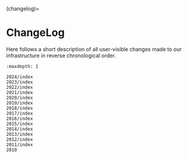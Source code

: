 (changelog)=

# ChangeLog

Here follows a short description of all user-visible changes made to our
infrastructure in reverse chronological order.

```{toctree}
:maxdepth: 1

2024/index
2023/index
2022/index
2021/index
2020/index
2019/index
2018/index
2017/index
2016/index
2015/index
2014/index
2013/index
2012/index
2011/index
2010
```
